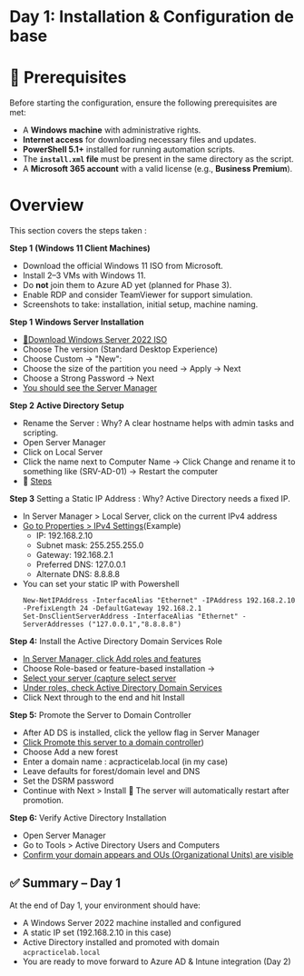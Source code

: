 # Day 1: Installation & Configuration de base

# 🧰 Prerequisites
Before starting the configuration, ensure the following prerequisites are met:
- A **Windows machine** with administrative rights.
- **Internet access** for downloading necessary files and updates.
- **PowerShell 5.1+** installed for running automation scripts.
- The **`install.xml` file** must be present in the same directory as the script.
- A **Microsoft 365 account** with a valid license (e.g., **Business Premium**).

# Overview
This section covers the steps taken :

**Step 1**
 **(Windows 11 Client Machines)**
   - Download the official Windows 11 ISO from Microsoft.
   - Install 2–3 VMs with Windows 11.
   - Do **not** join them to Azure AD yet (planned for Phase 3).
   - Enable RDP and consider TeamViewer for support simulation.
   - Screenshots to take: installation, initial setup, machine naming.


**Step 1**
  **Windows Server Installation**
   - [🔽Download Windows Server 2022 ISO](https://www.microsoft.com/fr-fr/evalcenter/download-windows-server-2022)
   - Choose The version (Standard Desktop Experience)
   - Choose Custom → "New":
   - Choose the size of the partition you need -> Apply -> Next
   - Choose a Strong Password -> Next
   - [You should see the Server Manager](https://github.com/AliChoukatli/SecureIT-for-SMB/blob/main/Screenshots/Day1_Installation_AD/win_serv_1st_screen.png)
     
**Step 2** **Active Directory Setup**
   - Rename the Server : Why? A clear hostname helps with admin tasks and scripting.
   - Open Server Manager
   - Click on Local Server
   - Click the name next to Computer Name -> Click Change and rename it to something like (SRV-AD-01) -> Restart the computer
   - 📸 [Steps](https://github.com/AliChoukatli/SecureIT-for-SMB/blob/main/Screenshots/Day1_Installation_AD/Capture_name.png)
     
**Step 3** Setting a Static IP Address : Why? Active Directory needs a fixed IP.
   - In Server Manager > Local Server, click on the current IPv4 address
   - [Go to Properties > IPv4 Settings](https://github.com/AliChoukatli/SecureIT-for-SMB/blob/main/Screenshots/Day1_Installation_AD/Set_ip.png)(Example)
     - IP: 192.168.2.10
     - Subnet mask: 255.255.255.0
     - Gateway: 192.168.2.1
     - Preferred DNS: 127.0.0.1 
     - Alternate DNS: 8.8.8.8
   - You can set your static IP with Powershell
     ```
     New-NetIPAddress -InterfaceAlias "Ethernet" -IPAddress 192.168.2.10 -PrefixLength 24 -DefaultGateway 192.168.2.1
     Set-DnsClientServerAddress -InterfaceAlias "Ethernet" -ServerAddresses ("127.0.0.1","8.8.8.8")
     ```

 **Step 4:** Install the Active Directory Domain Services Role
 
   - [In Server Manager, click Add roles and features](https://github.com/AliChoukatli/SecureIT-for-SMB/blob/main/Screenshots/Day1_Installation_AD/AD_add_role.png)
   - Choose Role-based or feature-based installation ->
   - [Select your server (capture select server](https://github.com/AliChoukatli/SecureIT-for-SMB/blob/main/Screenshots/Day1_Installation_AD/Select_server.png)
   - [Under roles, check Active Directory Domain Services](https://github.com/AliChoukatli/SecureIT-for-SMB/blob/main/Screenshots/Day1_Installation_AD/select_ADDS.png)
   - Click Next through to the end and hit Install

 **Step 5:** Promote the Server to Domain Controller

- After AD DS is installed, click the yellow flag in Server Manager
- [Click Promote this server to a domain controller](https://github.com/AliChoukatli/SecureIT-for-SMB/blob/main/Screenshots/Day1_Installation_AD/Promote_server.png))
- Choose Add a new forest
- Enter a domain name : acpracticelab.local (in my case)
- Leave defaults for forest/domain level and DNS
- Set the DSRM password
- Continue with Next > Install
🔁 The server will automatically restart after promotion.

 **Step 6:** Verify Active Directory Installation

- Open Server Manager
- Go to Tools > Active Directory Users and Computers
- [Confirm your domain appears and OUs (Organizational Units) are visible](https://github.com/AliChoukatli/SecureIT-for-SMB/blob/main/Screenshots/Day1_Installation_AD/AD_verification.png)



## ✅ Summary – Day 1
At the end of Day 1, your environment should have:
- A Windows Server 2022 machine installed and configured
- A static IP set (192.168.2.10 in this case)
- Active Directory installed and promoted with domain `acpracticelab.local`
- You are ready to move forward to Azure AD & Intune integration (Day 2)

